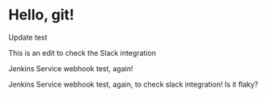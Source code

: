 # Hello, git!

Update test

This is an edit to check the Slack integration

Jenkins Service webhook test, again!

Jenkins Service webhook test, again, to check slack integration!
Is it flaky?
